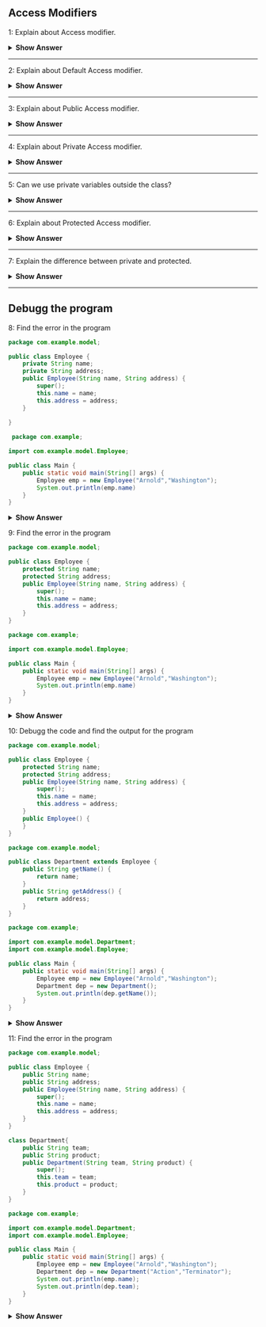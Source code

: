 ## Access Modifiers

1: Explain about Access modifier.
<details>
    <summary><b> Show Answer </b></summary> 

- Access modifiers are used to limit the accessibility or visibility of class, method, variable, and constructor.
- There are four type of access modifier.
  - Default
  - Public
  - Private
  - Protected

</details>

---

2: Explain about Default Access modifier.
<details>
    <summary><b> Show Answer </b></summary> 

- If we do not specify the access modifier, the default will be the access modifier.
- When we declare default access modifier, the visibility will be only within the package.
- If we declare class as default, we can't access the class outside the package and we can't import in another class.

</details>

---

3: Explain about Public Access modifier.
<details>
    <summary><b> Show Answer </b></summary> 

- If we specify with public the access modifier, the accessibility will be anywhere within or outside the package
- We can import the class from any package when it is declared as public.

</details>

---

4: Explain about Private Access modifier.
<details>
    <summary><b> Show Answer </b></summary> 

- If we specify with private the access modifier, the accessibility will be within the class.

</details>

---

5: Can we use private variables outside the class?
<details>
    <summary><b> Show Answer </b></summary> 

- No, we can't access the private variables outside the class.
- If we want to use the private variable outside the class, we will have to create public methods to access it.
- In general, we will create getter and setter method to access private variables.

</details>

---

6: Explain about Protected Access modifier.
<details>
    <summary><b> Show Answer </b></summary> 

- If we specify with protected the access modifier, the accessibility will be within the class and subclasses which are extended from it.

</details>

---

7: Explain the difference between private and protected.
<details>
    <summary><b> Show Answer </b></summary> 

| Private                                              |Protected                                             |
|------------------------------------------------------|------------------------------------------------------|
|The visibility is only within the class               |The visibility is only within the class and subcalsses|
|                                                      |                                                      |  
|We can use public method to access private variable   |We can use public method to access protected variable |
|and private method out side of class                  |and proctected variable out side of class and subclass|

</details>

---

## Debugg the program

8: Find the error in the program
``` java
package com.example.model;

public class Employee {
	private String name;
	private String address;
	public Employee(String name, String address) {
		super();
		this.name = name;
		this.address = address;
	}
	
}
```

``` java
 package com.example;

import com.example.model.Employee;

public class Main {
	public static void main(String[] args) {
		Employee emp = new Employee("Arnold","Washington");
        System.out.println(emp.name)
	}
}
```
<details>
    <summary><b> Show Answer </b></summary> 

- We can't use private variable outside the class. If we want to access the variable outside the class, we have to use public method such as getter method from the class.

</details>

9: Find the error in the program
``` java
package com.example.model;

public class Employee {
	protected String name;
	protected String address;
	public Employee(String name, String address) {
		super();
		this.name = name;
		this.address = address;
	}	
}
```

``` java
package com.example;

import com.example.model.Employee;

public class Main {
	public static void main(String[] args) {
		Employee emp = new Employee("Arnold","Washington");
        System.out.println(emp.name)
	}
}
```
<details>
    <summary><b> Show Answer </b></summary> 

- We can't use protected variable outside the class. If we want to access the variable outside the class, we have to use public method such as getter method from the class.

</details>

10: Debugg the code and find the output for the program
``` java
package com.example.model;

public class Employee {
	protected String name;
	protected String address;
	public Employee(String name, String address) {
		super();
		this.name = name;
		this.address = address;
	}
	public Employee() {
	}
}
```
``` java
package com.example.model;

public class Department extends Employee {
	public String getName() {
		return name;
	}
	public String getAddress() {
		return address;
	}
}

```
``` java
package com.example;

import com.example.model.Department;
import com.example.model.Employee;

public class Main {
	public static void main(String[] args) {
		Employee emp = new Employee("Arnold","Washington");
		Department dep = new Department();
		System.out.println(dep.getName());
	}
}
```
<details>
    <summary><b> Show Answer </b></summary> 

- There is no error in the program. We can access the protected fields from the sub classess. 
- The output of the program is `null`. The object `dep` for `Department` isn't initialized with any value. Only `emp` object for `Employee` is initialized. 
- If the value for instance variable is not initialized, the default value will be assigned to it.For string, the value is `null`.
</details>

11: Find the error in the program

``` java
package com.example.model;

public class Employee {
	public String name;
	public String address;
	public Employee(String name, String address) {
		super();
		this.name = name;
		this.address = address;
	}	
}

class Department{
	public String team;
	public String product;
	public Department(String team, String product) {
		super();
		this.team = team;
		this.product = product;
	}
}
```
``` java
package com.example;

import com.example.model.Department;
import com.example.model.Employee;

public class Main {
	public static void main(String[] args) {
		Employee emp = new Employee("Arnold","Washington");
		Department dep = new Department("Action","Terminator");
		System.out.println(emp.name);
		System.out.println(dep.team);
	}
}
```

<details>
    <summary><b> Show Answer </b></summary>

-  The class `Department` is not a public class. We can't import the `default` class.
-  Also, we can't create two public classes in the same file. We have to create a seperate file and add the department class as public.
  
  ---

